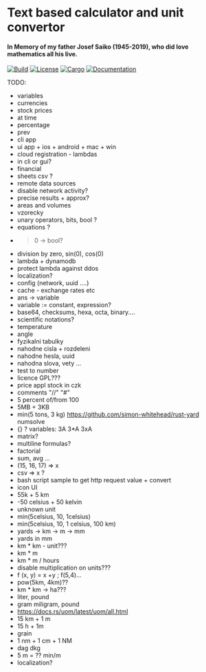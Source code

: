 # Text based calculator and unit convertor

#### In Memory of my father Josef Saiko (1945-2019), who did love mathematics all his live.

[![Build](https://github.com/dsaiko/pepino/actions/workflows/rust.yml/badge.svg)](https://github.com/dsaiko/pepino/actions)
[![License](https://img.shields.io/badge/license-MIT-blue.svg)](https://github.com/dsaiko/pepino)
[![Cargo](https://img.shields.io/crates/v/pepino.svg)](https://crates.io/crates/pepino)
[![Documentation](https://docs.rs/pepino/badge.svg)](https://docs.rs/pepino)

TODO:

- variables
- currencies
- stock prices
- at time
- percentage
- prev
- cli app
- ui app + ios + android + mac + win
- cloud registration - lambdas
- in cli or gui?
- financial
- sheets csv ?
- remote data sources
- disable network activity?
- precise results + approx?
- areas and volumes
- vzorecky
- unary operators, bits, bool ?
- equations ?
- > 0 -> bool?
- division by zero, sin(0), cos(0)
- lambda + dynamodb
- protect lambda against ddos
- localization?
- config (network, uuid ....)
- cache - exchange rates etc
- ans -> variable
- variable := constant, expression?
- base64, checksums, hexa, octa, binary....
- scientific notations?
- temperature
- angle
- fyzikalni tabulky
- nahodne cisla + rozdeleni
- nahodne hesla, uuid
- nahodna slova, vety ...
- test to number
- licence GPL???
- price appl stock in czk
- comments "//" "#"
- 5 percent of/from 100
- 5MB + 3KB
- min(5 tons, 3 kg)
  https://github.com/simon-whitehead/rust-yard
  numsolve
- {} ?
  variables: 3A 3*A 3xA
- matrix?
- multiline formulas?
- factorial
- sum, avg ...
- (15, 16, 17) => x
- csv => x ?
- bash script sample to get http request value + convert
- icon UI
- 55k + 5 km
- -50 celsius + 50 kelvin
- unknown unit
- min(5celsius, 10, 1celsius)
- min(5celsius, 10, 1 celsius, 100 km)
- yards -> km -> m -> mm
- yards in mm
- km * km - unit???
- km * m
- km * m / hours
- disable multiplication on units???
- f (x, y) = x +y ; f(5,4)...
- pow(5km, 4km)??
- km * km -> ha???
- liter, pound
- gram miligram, pound
-  https://docs.rs/uom/latest/uom/all.html
-  15 km + 1 m
-  15 h + 1m
- grain
- 1 nm + 1 cm + 1 NM
- dag dkg
- 5 m = ?? min/m
- localization?